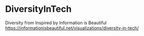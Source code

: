 # DiversityInTech
Diversity from Inspired by Information is Beautiful https://informationisbeautiful.net/visualizations/diversity-in-tech/


